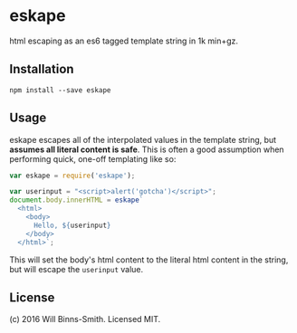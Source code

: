 # eskape

html escaping as an es6 tagged template string in 1k min+gz.

## Installation
```
npm install --save eskape
```

## Usage

eskape escapes all of the interpolated values in the template string, but **assumes all literal content is safe**. This is often a good assumption when performing quick, one-off templating like so:

```js
var eskape = require('eskape');

var userinput = "<script>alert('gotcha')</script>";
document.body.innerHTML = eskape`
  <html>
    <body>
      Hello, ${userinput}
    </body>
  </html>`;
```

This will set the body's html content to the literal html content in the string, but will escape the `userinput` value.

## License
(c) 2016 Will Binns-Smith. Licensed MIT.
